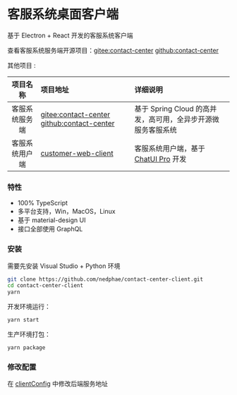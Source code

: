 # 客服系统桌面客户端

基于 Electron + React 开发的客服系统客户端 

查看客服系统服务端开源项目：[gitee:contact-center](https://gitee.com/nedgao/contact-center-open.git) [github:contact-center](https://github.com/nedphae/contact-center)

其他项目 :

| 项目名称     | 项目地址                             | 详细说明                             |
| :---------: | :--------------------------------- | :--------------------------------- |
| 客服系统服务端 | [gitee:contact-center](https://gitee.com/nedgao/contact-center-open.git) [github:contact-center](https://github.com/nedphae/contact-center) | 基于 Spring Cloud 的高并发，高可用，全异步开源微服务客服系统 |
| 客服系统用户端 | [customer-web-client](https://github.com/nedphae/customer-web-client) | 客服系统用户端，基于 [ChatUI Pro](https://chatui.io/sdk/getting-started) 开发 |

### 特性

- 100% TypeScript
- 多平台支持，Win，MacOS，Linux
- 基于 material-design UI
- 接口全部使用 GraphQL

### 安装

需要先安装 Visual Studio + Python 环境
```bash
git clone https://github.com/nedphae/contact-center-client.git
cd contact-center-client
yarn
```
开发环境运行：
```bash
yarn start
```
生产环境打包：
```bash
yarn package
```
### 修改配置

在 [clientConfig](app/config/clientConfig.ts) 中修改后端服务地址
 